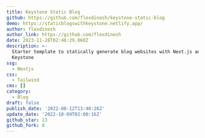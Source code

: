 ```yaml
---
title: Keystone Static Blog
github: https://github.com/flexdinesh/keystone-static-blog
demo: https://staticblogswithkeystone.netlify.app/
author: flexdinesh
author_link: https://github.com/flexdinesh
date: 2023-11-28T02:46:29.060Z
description: >-
  Starter template to statically generate blog websites with Next.js and
  Keystone
ssg:
  - Nextjs
css:
  - Tailwind
cms: []
category:
  - Blog
draft: false
publish_date: '2022-08-12T13:40:26Z'
update_date: '2022-10-09T02:00:16Z'
github_star: 13
github_fork: 8
---
```

